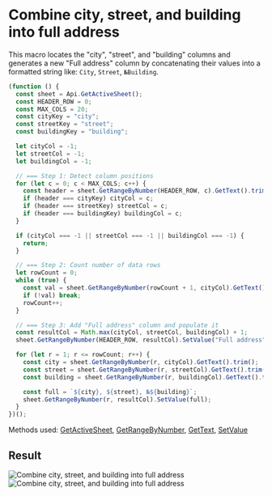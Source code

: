 # Combine city, street, and building into full address

This macro locates the "city", "street", and "building" columns and generates a new "Full address" column by concatenating their values into a formatted string like:
`City`, `Street`, `№Building`.

```ts
(function () {
  const sheet = Api.GetActiveSheet();
  const HEADER_ROW = 0;
  const MAX_COLS = 20;
  const cityKey = "city";
  const streetKey = "street";
  const buildingKey = "building";

  let cityCol = -1;
  let streetCol = -1;
  let buildingCol = -1;

  // === Step 1: Detect column positions
  for (let c = 0; c < MAX_COLS; c++) {
    const header = sheet.GetRangeByNumber(HEADER_ROW, c).GetText().trim().toLowerCase();
    if (header === cityKey) cityCol = c;
    if (header === streetKey) streetCol = c;
    if (header === buildingKey) buildingCol = c;
  }

  if (cityCol === -1 || streetCol === -1 || buildingCol === -1) {
    return;
  }

  // === Step 2: Count number of data rows
  let rowCount = 0;
  while (true) {
    const val = sheet.GetRangeByNumber(rowCount + 1, cityCol).GetText().trim();
    if (!val) break;
    rowCount++;
  }

  // === Step 3: Add "Full address" column and populate it
  const resultCol = Math.max(cityCol, streetCol, buildingCol) + 1;
  sheet.GetRangeByNumber(HEADER_ROW, resultCol).SetValue("Full address");

  for (let r = 1; r <= rowCount; r++) {
    const city = sheet.GetRangeByNumber(r, cityCol).GetText().trim();
    const street = sheet.GetRangeByNumber(r, streetCol).GetText().trim();
    const building = sheet.GetRangeByNumber(r, buildingCol).GetText().trim();

    const full = `${city}, ${street}, №${building}`;
    sheet.GetRangeByNumber(r, resultCol).SetValue(full);
  }
})();
```

Methods used: [GetActiveSheet](/docs/office-api/usage-api/spreadsheet-api/Api/Methods/GetActiveSheet.md), [GetRangeByNumber](/docs/office-api/usage-api/spreadsheet-api/ApiWorksheet/Methods/GetRangeByNumber.md), [GetText](/docs/office-api/usage-api/spreadsheet-api/ApiRange/Methods/GetText.md), [SetValue](/docs/office-api/usage-api/spreadsheet-api/ApiRange/Methods/SetValue.md)

## Result

![Combine city, street, and building into full address](/assets/images/plugins/combine-full-address.png#gh-light-mode-only)![Combine city, street, and building into full address](/assets/images/plugins/combine-full-address.dark.png#gh-dark-mode-only)

